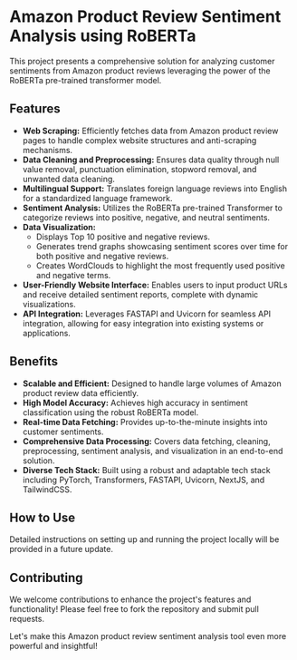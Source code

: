 # Amazon Product Review Sentiment Analysis using RoBERTa

This project presents a comprehensive solution for analyzing customer sentiments from Amazon product reviews leveraging the power of the RoBERTa pre-trained transformer model. 

## Features

- **Web Scraping:** Efficiently fetches data from Amazon product review pages to handle complex website structures and anti-scraping mechanisms.
- **Data Cleaning and Preprocessing:** Ensures data quality through null value removal, punctuation elimination, stopword removal, and unwanted data cleaning.
- **Multilingual Support:**  Translates foreign language reviews into English for a standardized language framework.
- **Sentiment Analysis:** Utilizes the RoBERTa pre-trained Transformer to categorize reviews into positive, negative, and neutral sentiments.
- **Data Visualization:** 
    - Displays Top 10 positive and negative reviews.
    - Generates trend graphs showcasing sentiment scores over time for both positive and negative reviews.
    - Creates WordClouds to highlight the most frequently used positive and negative terms.
- **User-Friendly Website Interface:**  Enables users to input product URLs and receive detailed sentiment reports, complete with dynamic visualizations.
- **API Integration:** Leverages FASTAPI and Uvicorn for seamless API integration, allowing for easy integration into existing systems or applications.

## Benefits

- **Scalable and Efficient:** Designed to handle large volumes of Amazon product review data efficiently.
- **High Model Accuracy:**  Achieves high accuracy in sentiment classification using the robust RoBERTa model.
- **Real-time Data Fetching:**  Provides up-to-the-minute insights into customer sentiments.
- **Comprehensive Data Processing:**  Covers data fetching, cleaning, preprocessing, sentiment analysis, and visualization in an end-to-end solution.
- **Diverse Tech Stack:** Built using a robust and adaptable tech stack including PyTorch, Transformers, FASTAPI, Uvicorn, NextJS, and TailwindCSS.

## How to Use

Detailed instructions on setting up and running the project locally will be provided in a future update. 

## Contributing

We welcome contributions to enhance the project's features and functionality! Please feel free to fork the repository and submit pull requests. 

Let's make this Amazon product review sentiment analysis tool even more powerful and insightful! 